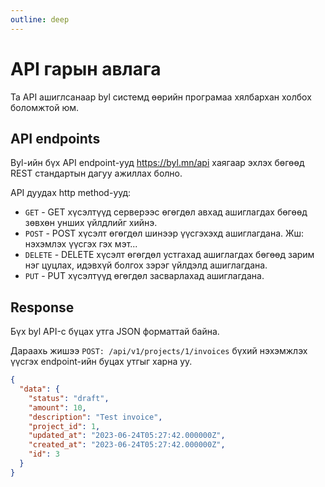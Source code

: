 ```yaml
---
outline: deep
---
```


# API гарын авлага

Та API ашиглсанаар byl системд өөрийн програмаа хялбархан холбох боломжтой юм.

## API endpoints

Byl-ийн бүх API endpoint-ууд https://byl.mn/api хаягаар эхлэх бөгөөд REST стандартын дагуу ажиллах болно.

API дуудах http method-ууд:

- `GET` - GET хүсэлтүүд серверээс өгөгдөл авхад ашиглагдах бөгөөд зөвхөн унших үйлдлийг хийнэ.
- `POST` - POST хүсэлт өгөгдөл шинээр үүсгэхэхд ашиглагдана. Жш: нэхэмлэх үүсгэх гэх мэт...
- `DELETE` - DELETE хүсэлт өгөгдөл устгахад ашиглагдах бөгөөд зарим нэг цуцлах, идэвхүй болгох зэрэг үйлдэлд ашиглагдана.
- `PUT` - PUT хүсэлтүүд өгөгдөл засварлахад ашиглагдана.

## Response

Бүх byl API-с бүцах утга JSON форматтай байна.

Дараахь жишээ `POST: /api/v1/projects/1/invoices` бүхий нэхэмжлэх үүсгэх endpoint-ийн буцах утгыг харна уу.

```json
{
  "data": {
    "status": "draft",
    "amount": 10,
    "description": "Test invoice",
    "project_id": 1,
    "updated_at": "2023-06-24T05:27:42.000000Z",
    "created_at": "2023-06-24T05:27:42.000000Z",
    "id": 3
  }
}
```
